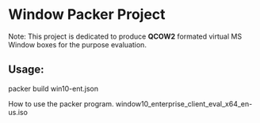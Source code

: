 # Window Packer Project
Note: This project is dedicated to produce **QCOW2** formated virtual MS Window boxes for the purpose evaluation.

 ## Usage:
 packer build win10-ent.json

How to use the packer program.
window10_enterprise_client_eval_x64_en-us.iso
